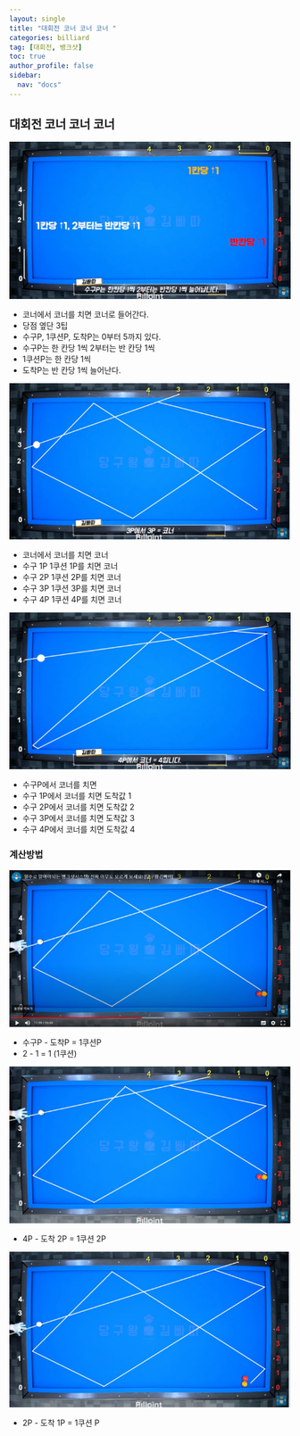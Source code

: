```yaml
---
layout: single
title: "대회전 코너 코너 코너 "
categories: billiard
tag: [대회전, 뱅크샷] 
toc: true
author_profile: false
sidebar:
  nav: "docs"
---
```


## 대회전 코너 코너 코너
[![대회전 코너 코너 코너 1](/images/대회전_코너_코너_코너1.png)](/images/대회전_코너_코너_코너1.png)
- 코너에서 코너를 치면 코너로 들어간다.
- 당점 옆단 3팁
- 수구P, 1쿠션P, 도착P는 0부터 5까지 있다.
- 수구P는 한 칸당 1씩 2부터는 반 칸당 1씩
- 1쿠션P는 한 칸당 1씩
- 도착P는 반 칸당 1씩 늘어난다.

[![대회전 코너 코너 코너 2](/images/대회전_코너_코너_코너2.png)](/images/대회전_코너_코너_코너2.png)
- 코너에서 코너를 치면 코너
- 수구 1P 1쿠션 1P를 치면 코너
- 수구 2P 1쿠션 2P를 치면 코너
- 수구 3P 1쿠션 3P를 치면 코너
- 수구 4P 1쿠션 4P를 치면 코너

[![대회전 코너 코너 코너 3](/images/대회전_코너_코너_코너3.png)](/images/대회전_코너_코너_코너3.png)
- 수구P에서 코너를 치면
- 수구 1P에서 코너를 치면 도착값 1
- 수구 2P에서 코너를 치면 도착값 2
- 수구 3P에서 코너를 치면 도착값 3
- 수구 4P에서 코너를 치면 도착값 4

### 계산방법
[![대회전 코너 코너 코너 계산방법 1](/images/대회전_코너_코너_코너_계산방법1.png)](/images/대회전_코너_코너_코너_계산방법1.png)
- 수구P - 도착P = 1쿠션P
- 2 - 1 = 1 (1쿠션)

[![대회전 코너 코너 코너 계산방법 2](/images/대회전_코너_코너_코너_계산방법2.png)](/images/대회전_코너_코너_코너_계산방법2.png)
- 4P - 도착 2P = 1쿠션 2P

[![대회전 코너 코너 코너3](/images/대회전_코너_코너_코너_계산방법3.png)](/images/대회전_코너_코너_코너_계산방법3.png)
-  2P - 도착 1P = 1쿠션 P
